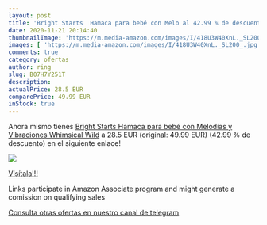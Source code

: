 ```yaml
---
layout: post
title: 'Bright Starts  Hamaca para bebé con Melo al 42.99 % de descuento'
date: 2020-11-21 20:14:40
thumbnailImage: 'https://m.media-amazon.com/images/I/418U3W40XnL._SL200_.jpg'
images: [ 'https://m.media-amazon.com/images/I/418U3W40XnL._SL200_.jpg' ]
comments: true
category: ofertas
author: ring
slug: B07H7Y251T
description:
actualPrice: 28.5 EUR
comparePrice: 49.99 EUR
inStock: true
---
```


Ahora mismo tienes [Bright Starts  Hamaca para bebé con Melodías y Vibraciones  Whimsical Wild](https://www.amazon.es/dp/B07H7Y251T/?tag=redken-21) a 28.5 EUR (original: 49.99 EUR) (42.99 %  de descuento) en el siguiente enlace!

[![](https://m.media-amazon.com/images/I/418U3W40XnL._SL200_.jpg)](https://www.amazon.es/dp/B07H7Y251T/?tag=redken-21)

[Visítala!!!](https://www.amazon.es/dp/B07H7Y251T/?tag=redken-21)

Links participate in Amazon Associate program and might generate a comission on qualifying sales

[Consulta otras ofertas en nuestro canal de telegram](https://t.me/s/ofertas25)
